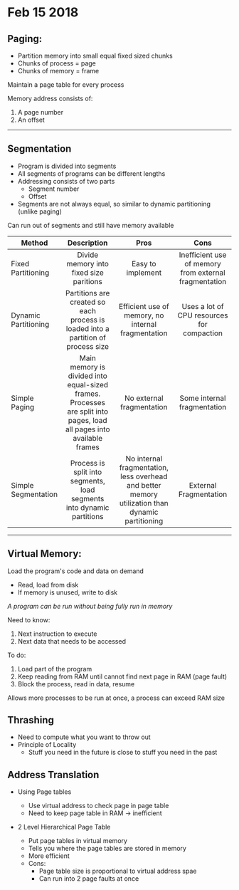 # Feb 15 2018
## Paging:
- Partition memory into small equal fixed sized chunks
- Chunks of process = page
- Chunks of memory = frame

Maintain a page table for every process

Memory address consists of:
1) A page number
2) An offset

--- 

## Segmentation
- Program is divided into segments
- All segments of programs can be different lengths
- Addressing consists of two parts
    - Segment number
    - Offset
- Segments are not always equal, so similar to dynamic partitioning (unlike paging)

Can run out of segments and still have memory available

| Method        | Description  | Pros | Cons|
| ------------- |:-------------:| :-----:| :-----:|
| Fixed Partitioning | Divide memory into fixed size paritions| Easy to implement | Inefficient use of memory from external fragmentation
| Dynamic Partitioning   | Partitions are created so each process is loaded into a partition of process size    | Efficient use of memory, no internal fragmentation | Uses a lot of CPU resources for compaction
| Simple Paging | Main memory is divided into equal-sized frames. Processes are split into pages, load all pages into available frames   | No external fragmentation | Some internal fragmentation
| Simple Segmentation | Process is split into segments, load segments into dynamic partitions | No internal fragmentation, less overhead and better memory utilization than dynamic partitioning | External Fragmentation

---

## Virtual Memory:
Load the program's code and data on demand
- Read, load from disk
- If memory is unused, write to disk

_A program can be run without being fully run in memory_

Need to know:
1. Next instruction to execute
2. Next data that needs to be accessed

To do:

1. Load part of the program
2. Keep reading from RAM until cannot find next page in RAM (page fault)
3. Block the process, read in data, resume

Allows more processes to be run at once, a process can exceed RAM size

## Thrashing
- Need to compute what you want to throw out
- Principle of Locality
    - Stuff you need in the future is close to stuff you need in the past

## Address Translation
- Using Page tables
    - Use virtual address to check page in page table
    - Need to keep page table in RAM -> inefficient
    

- 2 Level Hierarchical Page Table
    - Put page tables in virtual memory
    - Tells you where the page tables are stored in memory
    - More efficient
    - Cons:
        - Page table size is proportional to virtual address spae
        - Can run into 2 page faults at once


